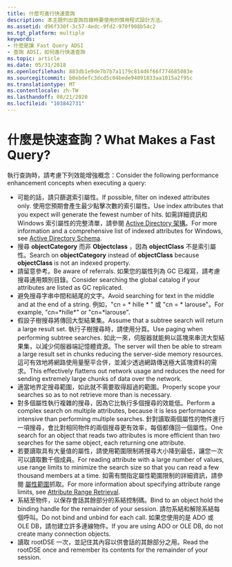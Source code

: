 ```yaml
---
title: 什麼可進行快速查詢
description: 本主題列出查詢目錄時要使用的慣用程式設計方法。
ms.assetid: d96f330f-3c57-4edc-9fd2-970f908b54c2
ms.tgt_platform: multiple
keywords:
- 什麼是讓 Fast Query ADSI
- 查詢 ADSI，如何進行快速查詢
ms.topic: article
ms.date: 05/31/2018
ms.openlocfilehash: 883db1e9de7b7b7a1179c814d6f66f774685083e
ms.sourcegitcommit: b0ebdefc3dcd5c04bede94091833aa1015a2f95c
ms.translationtype: MT
ms.contentlocale: zh-TW
ms.lasthandoff: 08/21/2020
ms.locfileid: "103842731"
---
```

# <a name="what-makes-a-fast-query"></a><span data-ttu-id="52df5-105">什麼是快速查詢？</span><span class="sxs-lookup"><span data-stu-id="52df5-105">What Makes a Fast Query?</span></span>

<span data-ttu-id="52df5-106">執行查詢時，請考慮下列效能增強概念：</span><span class="sxs-lookup"><span data-stu-id="52df5-106">Consider the following performance enhancement concepts when executing a query:</span></span>

-   <span data-ttu-id="52df5-107">可能的話，請只篩選索引屬性。</span><span class="sxs-lookup"><span data-stu-id="52df5-107">If possible, filter on indexed attributes only.</span></span> <span data-ttu-id="52df5-108">使用您預期會產生最少點擊次數的索引屬性。</span><span class="sxs-lookup"><span data-stu-id="52df5-108">Use index attributes that you expect will generate the fewest number of hits.</span></span> <span data-ttu-id="52df5-109">如需詳細資訊和 Windows 索引屬性的完整清單，請參閱 [Active Directory 架構](/windows/desktop/ADSchema/active-directory-schema)。</span><span class="sxs-lookup"><span data-stu-id="52df5-109">For more information and a comprehensive list of indexed attributes for Windows, see [Active Directory Schema](/windows/desktop/ADSchema/active-directory-schema).</span></span>
-   <span data-ttu-id="52df5-110">搜尋 **objectCategory** 而非 **Objectclass** ，因為 **objectClass** 不是索引屬性。</span><span class="sxs-lookup"><span data-stu-id="52df5-110">Search on **objectCategory** instead of **objectClass** because **objectClass** is not an indexed property.</span></span>
-   <span data-ttu-id="52df5-111">請留意參考。</span><span class="sxs-lookup"><span data-stu-id="52df5-111">Be aware of referrals.</span></span> <span data-ttu-id="52df5-112">如果您的屬性列為 GC 已複寫，請考慮搜尋通用類別目錄。</span><span class="sxs-lookup"><span data-stu-id="52df5-112">Consider searching the global catalog if your attributes are listed as GC replicated.</span></span>
-   <span data-ttu-id="52df5-113">避免搜尋字串中間和結尾的文字。</span><span class="sxs-lookup"><span data-stu-id="52df5-113">Avoid searching for text in the middle and at the end of a string.</span></span> <span data-ttu-id="52df5-114">例如，"cn = \* hille \* " 或 "cn = \* larouse"。</span><span class="sxs-lookup"><span data-stu-id="52df5-114">For example, "cn=\*hille\*" or "cn=\*larouse".</span></span>
-   <span data-ttu-id="52df5-115">假設子樹搜尋將傳回大型結果集。</span><span class="sxs-lookup"><span data-stu-id="52df5-115">Assume that a subtree search will return a large result set.</span></span> <span data-ttu-id="52df5-116">執行子樹搜尋時，請使用分頁。</span><span class="sxs-lookup"><span data-stu-id="52df5-116">Use paging when performing subtree searches.</span></span> <span data-ttu-id="52df5-117">如此一來，伺服器就能夠以區塊來串流大型結果集，以減少伺服器端記憶體資源。</span><span class="sxs-lookup"><span data-stu-id="52df5-117">The server will then be able to stream a large result set in chunks reducing the server-side memory resources.</span></span> <span data-ttu-id="52df5-118">這可有效地將網路使用量壓平合併，並減少透過網路傳送極大區塊資料的需求。</span><span class="sxs-lookup"><span data-stu-id="52df5-118">This effectively flattens out network usage and reduces the need for sending extremely large chunks of data over the network.</span></span>
-   <span data-ttu-id="52df5-119">適當地界定搜尋範圍，如此就不需要取得超過的範圍。</span><span class="sxs-lookup"><span data-stu-id="52df5-119">Properly scope your searches so as to not retrieve more than is necessary.</span></span>
-   <span data-ttu-id="52df5-120">對多個屬性執行複雜的搜尋，因為它比執行多個搜尋的效能低。</span><span class="sxs-lookup"><span data-stu-id="52df5-120">Perform a complex search on multiple attributes, because it is less performance intensive than performing multiple searches.</span></span> <span data-ttu-id="52df5-121">針對讀取兩個屬性的物件進行一項搜尋，會比對相同物件的兩個搜尋更有效率，每個都傳回一個屬性。</span><span class="sxs-lookup"><span data-stu-id="52df5-121">One search for an object that reads two attributes is more efficient than two searches for the same object, each returning one attribute.</span></span>
-   <span data-ttu-id="52df5-122">若要讀取具有大量值的屬性，請使用範圍限制將搜尋大小降到最低，讓您一次可以讀取數千個成員。</span><span class="sxs-lookup"><span data-stu-id="52df5-122">For reading attribute with a large number of values, use range limits to minimize the search size so that you can read a few thousand members at a time.</span></span> <span data-ttu-id="52df5-123">如需有關指定屬性範圍限制的詳細資訊，請參閱 [屬性範圍](attribute-range-retrieval.md)抓取。</span><span class="sxs-lookup"><span data-stu-id="52df5-123">For more information about specifying attribute range limits, see [Attribute Range Retrieval](attribute-range-retrieval.md).</span></span>
-   <span data-ttu-id="52df5-124">系結至物件，以保存會話其餘部分的系結控制碼。</span><span class="sxs-lookup"><span data-stu-id="52df5-124">Bind to an object hold the binding handle for the remainder of your session.</span></span> <span data-ttu-id="52df5-125">請勿系結和解除系結每個呼叫。</span><span class="sxs-lookup"><span data-stu-id="52df5-125">Do not bind and unbind for each call.</span></span> <span data-ttu-id="52df5-126">如果您使用的是 ADO 或 OLE DB，請勿建立許多連線物件。</span><span class="sxs-lookup"><span data-stu-id="52df5-126">If you are using ADO or OLE DB, do not create many connection objects.</span></span>
-   <span data-ttu-id="52df5-127">讀取 rootDSE 一次，並記住其內容以供會話的其餘部分之用。</span><span class="sxs-lookup"><span data-stu-id="52df5-127">Read the rootDSE once and remember its contents for the remainder of your session.</span></span>

 

 